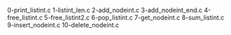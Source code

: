 0-print_listint.c 1-listint_len.c 2-add_nodeint.c 3-add_nodeint_end.c 4-free_listint.c 5-free_listint2.c 6-pop_listint.c 7-get_nodeint.c 8-sum_listint.c 9-insert_nodeint.c 10-delete_nodeint.c
